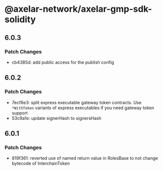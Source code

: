 # @axelar-network/axelar-gmp-sdk-solidity

## 6.0.3

### Patch Changes

-   cb4385d: add public access for the publish config

## 6.0.2

### Patch Changes

-   7ecf8e3: split express executable gateway token contracts. Use `*WithToken` variants of express executables if you need gateway token support
-   53c9a1e: update signerHash to signersHash

## 6.0.1

### Patch Changes

-   819f361: reverted use of named return value in RolesBase to not change bytecode of InterchainToken
